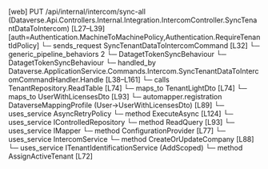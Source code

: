 [web] PUT /api/internal/intercom/sync-all  (Dataverse.Api.Controllers.Internal.Integration.IntercomController.SyncTenantDataToIntercom)  [L27–L39] [auth=Authentication.MachineToMachinePolicy,Authentication.RequireTenantIdPolicy]
  └─ sends_request SyncTenantDataToIntercomCommand [L32]
    └─ generic_pipeline_behaviors 2
      └─ DatagetTokenSyncBehaviour
      └─ DatagetTokenSyncBehaviour
    └─ handled_by Dataverse.ApplicationService.Commands.Intercom.SyncTenantDataToIntercomCommandHandler.Handle [L38–L161]
      └─ calls TenantRepository.ReadTable [L74]
      └─ maps_to TenantLightDto [L74]
      └─ maps_to UserWithLicensesDto [L93]
        └─ automapper.registration DataverseMappingProfile (User->UserWithLicensesDto) [L89]
      └─ uses_service AsyncRetryPolicy
        └─ method ExecuteAsync [L124]
      └─ uses_service IControlledRepository<User>
        └─ method ReadQuery [L93]
      └─ uses_service IMapper
        └─ method ConfigurationProvider [L77]
      └─ uses_service IntercomService
        └─ method CreateOrUpdateCompany [L88]
      └─ uses_service ITenantIdentificationService (AddScoped)
        └─ method AssignActiveTenant [L72]

